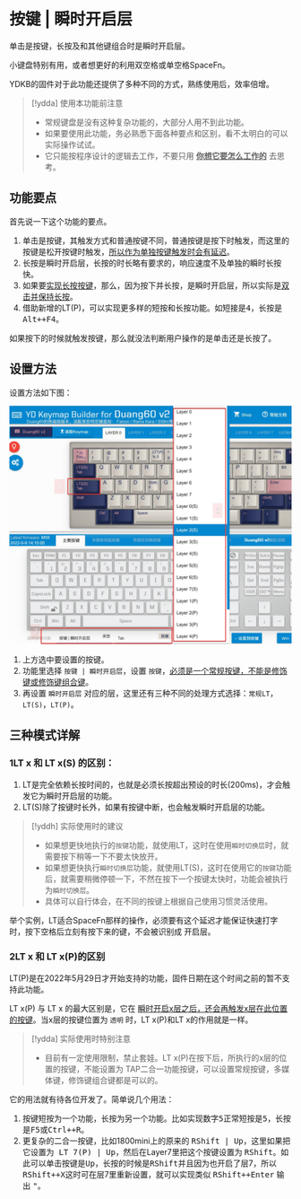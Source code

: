 # 按键 | 瞬时开启层

单击是按键，长按及和其他键组合时是瞬时开启层。

小键盘特别有用，或者想更好的利用双空格或单空格SpaceFn。

YDKB的固件对于此功能还提供了多种不同的方式，熟练使用后，效率倍增。

> [!ydda] 使用本功能前注意
> - 常规键盘是没有这种复杂功能的，大部分人用不到此功能。
> - 如果要使用此功能，务必熟悉下面各种要点和区别，看不太明白的可以实际操作试试。
> - 它只能按程序设计的逻辑去工作，不要只用 <u><b>你想它要怎么工作的</b></u> 去思考。

## 功能要点
首先说一下这个功能的要点。
  1. 单击是按键，其触发方式和普通按键不同，普通按键是按下时触发，而这里的按键是松开按键时触发，<u>所以作为单独按键触发时会有延迟</u>。
  2. 长按是瞬时开启层，长按的时长略有要求的，响应速度不及单独的瞬时长按快。
  3. 如果要<u>实现长按按键</u>，那么，因为按下并长按，是瞬时开启层，所以实际是<u>双击并保持长按</u>。
  4. 借助新增的LT(P)，可以实现更多样的短按和长按功能。如短接是<kbd>4</kbd>，长按是<kbd>Alt++F4</kbd>。

如果按下的时候就触发按键，那么就没法判断用户操作的是单击还是长按了。

## 设置方法
设置方法如下图：

![|700](assets/layer-tap-key-01.jpg)

  1. 上方选中要设置的按键。
  2. 功能里选择 `按键 | 瞬时开启层`，设置 `按键`，<u>必须是一个常规按键，不能是修饰键或修饰键组合键</u>。
  3. 再设置 `瞬时开启层` 对应的层，这里还有三种不同的处理方式选择：`常规LT`，`LT(S)`，`LT(P)`。

## 三种模式详解

### 1LT x 和 LT x(S) 的区别：
  1. LT是完全依赖长按时间的，也就是必须长按超出预设的时长(200ms)，才会触发它为瞬时开启层的功能。
  2. LT(S)除了按键时长外，如果有按键中断，也会触发瞬时开启层的功能。

> [!yddh] 实际使用时的建议
> - 如果想更快地执行的`按键`功能，就使用LT，这时在使用`瞬时切换层`时，就需要按下稍等一下不要太快放开。
> - 如果想更快执行`瞬时切换层`功能，就使用LT(S)，这时在使用它的`按键`功能后，就需要稍微停顿一下，不然在按下一个按键太快时，功能会被执行为`瞬时切换层`。
> - 具体可以自行体会，在不同的按键上根据自己使用习惯灵活使用。

举个实例，LT适合SpaceFn那样的操作，必须要有这个延迟才能保证快速打字时，按下空格后立刻有按下来的键，不会被识别成 开启层。

### 2LT x 和 LT x(P)的区别

LT(P)是在2022年5月29日才开始支持的功能，固件日期在这个时间之前的暂不支持此功能。

LT x(P) 与 LT x 的最大区别是，它在 <u>瞬时开启x层之后，还会再触发x层在此位置的按键</u>。当x层的按键位置为 `透明` 时，LT x(P)和LT x的作用就是一样。

> [!ydda] 实际使用时特别注意
> - 目前有一定使用限制，禁止套娃。LT x(P)在按下后，所执行的x层的位置的按键，不能设置为 TAP二合一功能按键，可以设置常规按键，多媒体键，修饰键组合键都是可以的。

它的用法就有待各位开发了。简单说几个用法：
  1. 按键短按为一个功能，长按为另一个功能。比如实现数字<kbd>5</kbd>正常短按是<kbd>5</kbd>，长按是<kbd>F5</kbd>或<kbd>Ctrl++R</kbd>。
  2. 更复杂的二合一按键，比如1800mini上的原来的 <kbd>RShift | Up</kbd>，这里如果把它设置为<kbd> LT 7(P) | Up</kbd>，然后在Layer7里把这个按键设置为 <kbd>RShift</kbd>。如此可以单击按键是<kbd>Up</kbd>，长按的时候是<kbd>RShift</kbd>并且因为也开启了层7，所以<kbd>RShift++X</kbd>这时可在层7里重新设置，就可以实现类似 <kbd>RShift++Enter</kbd> 输出 <kbd>"</kbd>。
